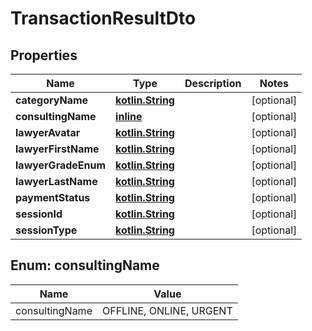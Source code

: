 # TransactionResultDto

## Properties
Name | Type | Description | Notes
------------ | ------------- | ------------- | -------------
**categoryName** | [**kotlin.String**](.md) |  |  [optional]
**consultingName** | [**inline**](#ConsultingNameEnum) |  |  [optional]
**lawyerAvatar** | [**kotlin.String**](.md) |  |  [optional]
**lawyerFirstName** | [**kotlin.String**](.md) |  |  [optional]
**lawyerGradeEnum** | [**kotlin.String**](.md) |  |  [optional]
**lawyerLastName** | [**kotlin.String**](.md) |  |  [optional]
**paymentStatus** | [**kotlin.String**](.md) |  |  [optional]
**sessionId** | [**kotlin.String**](.md) |  |  [optional]
**sessionType** | [**kotlin.String**](.md) |  |  [optional]

<a name="ConsultingNameEnum"></a>
## Enum: consultingName
Name | Value
---- | -----
consultingName | OFFLINE, ONLINE, URGENT
